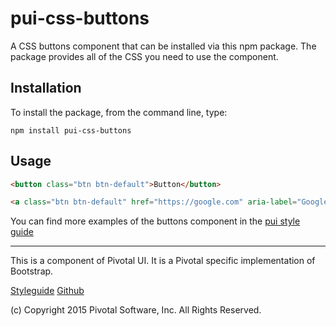 # pui-css-buttons

A CSS buttons component that can be installed via this npm package. The package provides all of the
CSS you need to use the component.



## Installation

To install the package, from the command line, type:

```
npm install pui-css-buttons
```

## Usage

```html
<button class="btn btn-default">Button</button>

<a class="btn btn-default" href="https://google.com" aria-label="Google homepage">Link</a>
```


You can find more examples of the buttons component in the [pui style guide](http://styleguide.pivotal.io/elements.html#button)

*****************************************

This is a component of Pivotal UI. It is a Pivotal specific implementation of Bootstrap.

[Styleguide](http://styleguide.pivotal.io)
[Github](https://github.com/pivotal-cf/pivotal-ui)

(c) Copyright 2015 Pivotal Software, Inc. All Rights Reserved.